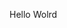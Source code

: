 Hello Wolrd





























































































































































































































































































































































































































































































































































































































































































































































































































































































































































































